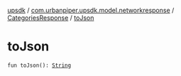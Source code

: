 [upsdk](../../index.md) / [com.urbanpiper.upsdk.model.networkresponse](../index.md) / [CategoriesResponse](index.md) / [toJson](./to-json.md)

# toJson

`fun toJson(): `[`String`](https://kotlinlang.org/api/latest/jvm/stdlib/kotlin/-string/index.html)